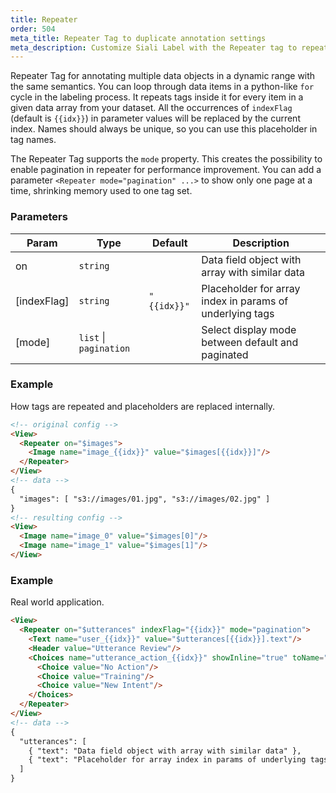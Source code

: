 ```yaml
---
title: Repeater
order: 504
meta_title: Repeater Tag to duplicate annotation settings
meta_description: Customize Siali Label with the Repeater tag to repeat similar data blocks to accelerate labeling for machine learning and data science projects.
---
```


Repeater Tag for annotating multiple data objects in a dynamic range with the same semantics. You can loop through data items in a python-like `for` cycle in the labeling process.
It repeats tags inside it for every item in a given data array from your dataset. All the occurrences of `indexFlag` (default is `{{idx}}`) in parameter values will be replaced by the current index.
Names should always be unique, so you can use this placeholder in tag names.

The Repeater Tag supports the `mode` property. This creates the possibility to enable pagination in repeater for performance improvement.
You can add a parameter `<Repeater mode="pagination" ...>`  to show only one page at a time, shrinking memory used to one tag set.

### Parameters

| Param | Type | Default | Description |
| --- | --- | --- | --- |
| on | <code>string</code> |  | Data field object with array with similar data |
| [indexFlag] | <code>string</code> | <code>&quot;{{idx}}&quot;</code> | Placeholder for array index in params of underlying tags |
| [mode] | <code>list</code> \| <code>pagination</code> |  | Select display mode between default and paginated |

### Example

How tags are repeated and placeholders are replaced internally.

```html
<!-- original config -->
<View>
  <Repeater on="$images">
    <Image name="image_{{idx}}" value="$images[{{idx}}]"/>
  </Repeater>
</View>
<!-- data -->
{
  "images": [ "s3://images/01.jpg", "s3://images/02.jpg" ]
}
<!-- resulting config -->
<View>
  <Image name="image_0" value="$images[0]"/>
  <Image name="image_1" value="$images[1]"/>
</View>
```
### Example

Real world application.

```html
<View>
  <Repeater on="$utterances" indexFlag="{{idx}}" mode="pagination">
    <Text name="user_{{idx}}" value="$utterances[{{idx}}].text"/>
    <Header value="Utterance Review"/>
    <Choices name="utterance_action_{{idx}}" showInline="true" toName="user_{{idx}}">
      <Choice value="No Action"/>
      <Choice value="Training"/>
      <Choice value="New Intent"/>
    </Choices>
  </Repeater>
</View>
<!-- data -->
{
  "utterances": [
    { "text": "Data field object with array with similar data" },
    { "text": "Placeholder for array index in params of underlying tags" }
  ]
}
```
